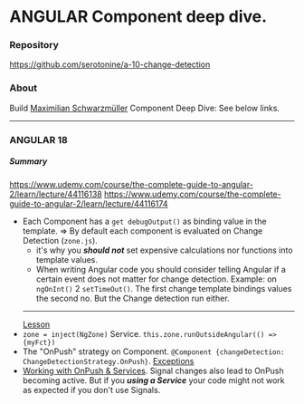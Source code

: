 # ANGULAR Component deep dive.
### Repository
https://github.com/serotonine/a-10-change-detection

### About
Build [Maximilian Schwarzmüller](https://www.udemy.com/user/maximilian-schwarzmuller) Component Deep Dive: See below links.

***

### ANGULAR 18

##### Summary
https://www.udemy.com/course/the-complete-guide-to-angular-2/learn/lecture/44116138
https://www.udemy.com/course/the-complete-guide-to-angular-2/learn/lecture/44116174
- Each Component has a `get debugOutput()` as binding value in the template.
=> By default each component is evaluated on Change Detection (`zone.js`).
  - it's why you ***should not*** set expensive calculations nor functions into template values.
  - When writing Angular code you should consider telling Angular if a certain event does not matter for change detection.
  Example: on `ngOnInt()` 2 `setTimeOut()`. The first change template bindings values the second no.
  But the Change detection run either.
  ***
  [Lesson](https://www.udemy.com/course/the-complete-guide-to-angular-2/learn/lecture/44116142#overview)
- `zone = inject(NgZone)` Service. `this.zone.runOutsideAngular(() =>{myFct})`
- The "OnPush" strategy on Component. `@Component {changeDetection: ChangeDetectionStrategy.OnPush}`.
  [Exceptions](https://www.udemy.com/course/the-complete-guide-to-angular-2/learn/lecture/44116146#overview)
- [Working with OnPush & Services](https://www.udemy.com/course/the-complete-guide-to-angular-2/learn/lecture/44116162#overview). Signal changes also lead to OnPush becoming active.
But if you ***using a Service*** your code might not work as expected if you don't use Signals.
